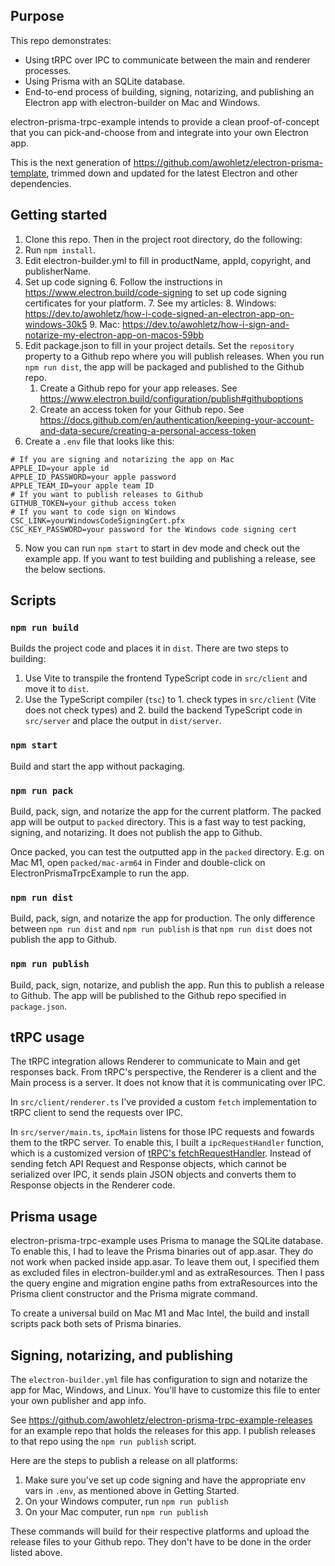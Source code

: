 ## Purpose
This repo demonstrates:
- Using tRPC over IPC to communicate between the main and renderer processes.
- Using Prisma with an SQLite database.
- End-to-end process of building, signing, notarizing, and publishing an Electron app with electron-builder on Mac and Windows.

electron-prisma-trpc-example intends to provide a clean proof-of-concept that you can pick-and-choose from and integrate into your own Electron app.

This is the next generation of https://github.com/awohletz/electron-prisma-template, trimmed down and updated for the latest Electron and other dependencies.

## Getting started
1. Clone this repo. Then in the project root directory, do the following:
2. Run `npm install`.
4. Edit electron-builder.yml to fill in productName, appId, copyright, and publisherName.
5. Set up code signing
   6. Follow the instructions in https://www.electron.build/code-signing to set up code signing certificates for your platform.
   7. See my articles: 
      8. Windows: https://dev.to/awohletz/how-i-code-signed-an-electron-app-on-windows-30k5 
      9. Mac: https://dev.to/awohletz/how-i-sign-and-notarize-my-electron-app-on-macos-59bb
5. Edit package.json to fill in your project details. Set the `repository` property to a Github repo where you will publish releases. When you run `npm run dist`, the app will be packaged and published to the Github repo.
   1. Create a Github repo for your app releases. See https://www.electron.build/configuration/publish#githuboptions
   2. Create an access token for your Github repo. See https://docs.github.com/en/authentication/keeping-your-account-and-data-secure/creating-a-personal-access-token
6. Create a `.env` file that looks like this:
```
# If you are signing and notarizing the app on Mac
APPLE_ID=your apple id
APPLE_ID_PASSWORD=your apple password
APPLE_TEAM_ID=your apple team ID
# If you want to publish releases to Github
GITHUB_TOKEN=your github access token
# If you want to code sign on Windows
CSC_LINK=yourWindowsCodeSigningCert.pfx
CSC_KEY_PASSWORD=your password for the Windows code signing cert
```
5. Now you can run `npm start` to start in dev mode and check out the example app. If you want to test building and publishing a release, see the below sections.

## Scripts
### `npm run build` 
Builds the project code and places it in `dist`. There are two steps to building: 
  1. Use Vite to transpile the frontend TypeScript code in `src/client` and move it to `dist`. 
  2. Use the TypeScript compiler (`tsc`) to 1. check types in `src/client` (Vite does not check types) and 2. build the backend TypeScript code in `src/server` and place the output in `dist/server`.

### `npm start` 
Build and start the app without packaging.

### `npm run pack`
Build, pack, sign, and notarize the app for the current platform. The packed app will be output to `packed` directory. This is a fast way to test packing, signing, and notarizing. It does not publish the app to Github.

Once packed, you can test the outputted app in the `packed` directory. E.g. on Mac M1, open `packed/mac-arm64` in Finder and double-click on ElectronPrismaTrpcExample to run the app.

### `npm run dist`
Build, pack, sign, and notarize the app for production. The only difference between `npm run dist` and `npm run publish` is that `npm run dist` does not publish the app to Github.

### `npm run publish`
Build, pack, sign, notarize, and publish the app. Run this to publish a release to Github. The app will be published to the Github repo specified in `package.json`.


## tRPC usage
The tRPC integration allows Renderer to communicate to Main and get responses back. From tRPC's perspective, the Renderer is a client and the Main process is a server. It does not know that it is communicating over IPC.

In `src/client/renderer.ts` I've provided a custom `fetch` implementation to tRPC client to send the requests over IPC. 

In `src/server/main.ts`, `ipcMain` listens for those IPC requests and fowards them to the tRPC server. To enable this, I built a `ipcRequestHandler` function, which is a customized version of [tRPC's fetchRequestHandler](https://trpc.io/docs/v10/fetch). Instead of sending fetch API Request and Response objects, which cannot be serialized over IPC, it sends plain JSON objects and converts them to Response objects in the Renderer code.

## Prisma usage
electron-prisma-trpc-example uses Prisma to manage the SQLite database. To enable this, I had to leave the Prisma binaries out of app.asar. They do not work when packed inside app.asar. To leave them out, I specified them as excluded files in electron-builder.yml and as extraResources. Then I pass the query engine and migration engine paths from extraResources into the Prisma client constructor and the Prisma migrate command.  

To create a universal build on Mac M1 and Mac Intel, the build and install scripts pack both sets of Prisma binaries. 

## Signing, notarizing, and publishing
The `electron-builder.yml` file has configuration to sign and notarize the app for Mac, Windows, and Linux. You'll have to customize this file to enter your own publisher and app info.

See https://github.com/awohletz/electron-prisma-trpc-example-releases for an example repo that holds the releases for this app. I publish releases to that repo using the `npm run publish` script.

Here are the steps to publish a release on all platforms:
1. Make sure you've set up code signing and have the appropriate env vars in `.env`, as mentioned above in Getting Started. 
2. On your Windows computer, run `npm run publish`
2. On your Mac computer, run `npm run publish`

These commands will build for their respective platforms and upload the release files to your Github repo. They don't have to be done in the order listed above. 
